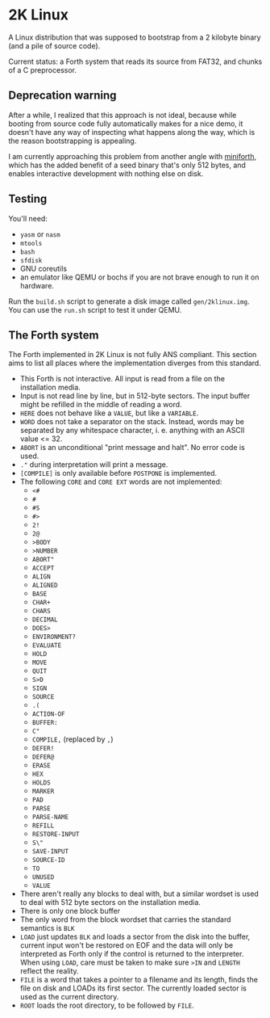 # 2K Linux

A Linux distribution that was supposed to bootstrap from a 2 kilobyte binary (and a pile of source code).

Current status: a Forth system that reads its source from FAT32, and chunks of
a C preprocessor.

## Deprecation warning

After a while, I realized that this approach is not ideal, because while
booting from source code fully automatically makes for a nice demo, it doesn't
have any way of inspecting what happens along the way, which is the reason
bootstrapping is appealing.

I am currently approaching this problem from another angle with
[miniforth](https://github.com/NieDzejkob/miniforth), which has the added benefit
of a seed binary that's only 512 bytes, and enables interactive development with
nothing else on disk.

## Testing

You'll need:
- `yasm` or `nasm`
- `mtools`
- `bash`
- `sfdisk`
- GNU coreutils
- an emulator like QEMU or bochs if you are not brave enough to run it on hardware.

Run the `build.sh` script to generate a disk image called `gen/2klinux.img`. You can use the `run.sh` script to test it under QEMU.

## The Forth system

The Forth implemented in 2K Linux is not fully ANS compliant. This section aims to list all places where the implementation diverges from this standard.

 - This Forth is not interactive. All input is read from a file on the installation media.
 - Input is not read line by line, but in 512-byte sectors. The input buffer might be refilled in the middle of reading a word.
 - `HERE` does not behave like a `VALUE`, but like a `VARIABLE`.
 - `WORD` does not take a separator on the stack. Instead, words may be separated by any whitespace character, i. e. anything with an ASCII value <= 32.
 - `ABORT` is an unconditional "print message and halt". No error code is used.
 - `."` during interpretation will print a message.
 - `[COMPILE]` is only available before `POSTPONE` is implemented.
 - The following `CORE` and `CORE EXT` words are not implemented:
   - `<#`
   - `#`
   - `#S`
   - `#>`
   - `2!`
   - `2@`
   - `>BODY`
   - `>NUMBER`
   - `ABORT"`
   - `ACCEPT`
   - `ALIGN`
   - `ALIGNED`
   - `BASE`
   - `CHAR+`
   - `CHARS`
   - `DECIMAL`
   - `DOES>`
   - `ENVIRONMENT?`
   - `EVALUATE`
   - `HOLD`
   - `MOVE`
   - `QUIT`
   - `S>D`
   - `SIGN`
   - `SOURCE`
   - `.(`
   - `ACTION-OF`
   - `BUFFER:`
   - `C"`
   - `COMPILE,` (replaced by `,`)
   - `DEFER!`
   - `DEFER@`
   - `ERASE`
   - `HEX`
   - `HOLDS`
   - `MARKER`
   - `PAD`
   - `PARSE`
   - `PARSE-NAME`
   - `REFILL`
   - `RESTORE-INPUT`
   - `S\"`
   - `SAVE-INPUT`
   - `SOURCE-ID`
   - `TO`
   - `UNUSED`
   - `VALUE`
 - There aren't really any blocks to deal with, but a similar wordset is used to deal with 512 byte sectors on the installation media.
 - There is only one block buffer
 - The only word from the block wordset that carries the standard semantics is `BLK`
 - `LOAD` just updates `BLK` and loads a sector from the disk into the buffer, current input won't be restored on EOF and the data will only be interpreted as Forth only if the control is returned to the interpreter. When using `LOAD`, care must be taken to make sure `>IN` and `LENGTH` reflect the reality.
 - `FILE` is a word that takes a pointer to a filename and its length, finds the file on disk and LOADs its first sector. The currently loaded sector is used as the current directory.
 - `ROOT` loads the root directory, to be followed by `FILE`.

